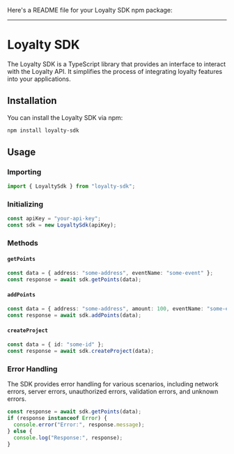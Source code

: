 Here's a README file for your Loyalty SDK npm package:

---

# Loyalty SDK

The Loyalty SDK is a TypeScript library that provides an interface to interact with the Loyalty API. It simplifies the process of integrating loyalty features into your applications.

## Installation

You can install the Loyalty SDK via npm:

```bash
npm install loyalty-sdk
```

## Usage

### Importing

```typescript
import { LoyaltySdk } from "loyalty-sdk";
```

### Initializing

```typescript
const apiKey = "your-api-key";
const sdk = new LoyaltySdk(apiKey);
```

### Methods

#### `getPoints`

```typescript
const data = { address: "some-address", eventName: "some-event" };
const response = await sdk.getPoints(data);
```

#### `addPoints`

```typescript
const data = { address: "some-address", amount: 100, eventName: "some-event" };
const response = await sdk.addPoints(data);
```

#### `createProject`

```typescript
const data = { id: "some-id" };
const response = await sdk.createProject(data);
```

### Error Handling

The SDK provides error handling for various scenarios, including network errors, server errors, unauthorized errors, validation errors, and unknown errors.

```typescript
const response = await sdk.getPoints(data);
if (response instanceof Error) {
  console.error("Error:", response.message);
} else {
  console.log("Response:", response);
}
```

